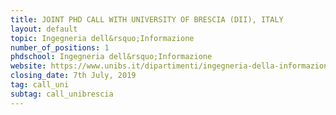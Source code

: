 ```yaml
---
title: JOINT PHD CALL WITH UNIVERSITY OF BRESCIA (DII), ITALY
layout: default
topic: Ingegneria dell&rsquo;Informazione
number_of_positions: 1
phdschool: Ingegneria dell&rsquo;Informazione
website: https://www.unibs.it/dipartimenti/ingegneria-della-informazione
closing_date: 7th July, 2019
tag: call_uni
subtag: call_unibrescia
---
```

